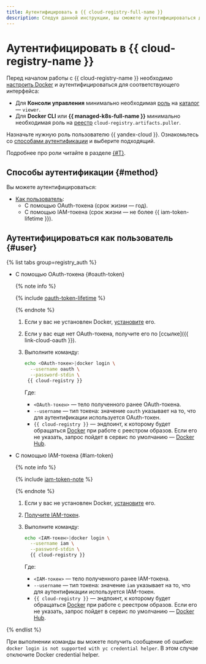 ```yaml
---
title: Аутентифицировать в {{ cloud-registry-full-name }}
description: Следуя данной инструкции, вы сможете аутентифицироваться для нужного интерфейса.
---
```


# Аутентифицировать в {{ cloud-registry-name }}

Перед началом работы с {{ cloud-registry-name }} необходимо [настроить Docker](installation.md) и аутентифицироваться для соответствующего интерфейса:
* Для **Консоли управления** минимально необходимая [роль](../../../iam/concepts/access-control/roles.md) на [каталог](../../../resource-manager/concepts/resources-hierarchy.md#folder) — `viewer`.
* Для **Docker CLI** или **{{ managed-k8s-full-name }}** минимально необходимая роль на [реестр](../../concepts/registry.md) `cloud-registry.artifacts.puller`.

Назначьте нужную роль пользователю {{ yandex-cloud }}. Ознакомьтесь со [способами аутентификации](#method) и выберите подходящий.

Подробнее про роли читайте в разделе [{#T}](../../security/index.md).

## Способы аутентификации {#method}

Вы можете аутентифицироваться:

* [Как пользователь](#user):
  * С помощью OAuth-токена (срок жизни — год).
  * С помощью IAM-токена (срок жизни — не более {{ iam-token-lifetime }}).


## Аутентифицироваться как пользователь {#user}

{% list tabs group=registry_auth %}

- С помощью OAuth-токена {#oauth-token}

  {% note info %}

  {% include [oauth-token-lifetime](../../../_includes/oauth-token-lifetime.md) %}

  {% endnote %}

  1. Если у вас не установлен Docker, [установите](installation.md) его.
  1. Если у вас еще нет OAuth-токена, получите его по [ссылке]({{ link-cloud-oauth }}).
  1. Выполните команду:

     ```bash
     echo <OAuth-токен>|docker login \
       --username oauth \
       --password-stdin \
      {{ cloud-registry }}
     ```

      Где:
      * `<OAuth-токен>` — тело полученного ранее OAuth-токена.
      * `--username` — тип токена: значение `oauth` указывает на то, что для аутентификации используется OAuth-токен.
      * `{{ cloud-registry }}` — эндпоинт, к которому будет обращаться [Docker](/blog/posts/2022/03/docker-containers) при работе с реестром образов. Если его не указать, запрос пойдет в сервис по умолчанию — [Docker Hub](https://hub.docker.com).

- С помощью IAM-токена {#iam-token}

  {% note info %}

  {% include [iam-token-note](../../../_includes/iam/iam-token-note.md) %}

  {% endnote %}

  1. Если у вас не установлен Docker, [установите](installation.md) его.
  1. [Получите IAM-токен](../../../iam/operations/iam-token/create.md).
  1. Выполните команду:

      ```bash
      echo <IAM-токен>|docker login \
        --username iam \
        --password-stdin \
        {{ cloud-registry }}
      ```

      Где:
      * `<IAM-токен>` — тело полученного ранее IAM-токена.
      * `--username` — тип токена: значение `iam` указывает на то, что для аутентификации используется IAM-токен.
      * `{{ cloud-registry }}` — эндпоинт, к которому будет обращаться [Docker](/blog/posts/2022/03/docker-containers) при работе с реестром образов. Если его не указать, запрос пойдет в сервис по умолчанию — [Docker Hub](https://hub.docker.com).

{% endlist %}

При выполнении команды вы можете получить сообщение об ошибке: `docker login is not supported with yc credential helper`. В этом случае отключите Docker credential helper.

